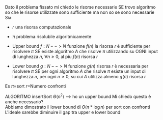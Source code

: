 Dato il problema fissato mi chiedo le risorse necessarie
SE trovo algoritmo so che le risorse utilizzate sono sufficiente ma non so se sono necessarie
Sia
- $r$ una risorsa computazionale
- $\pi$ problema risolubile algoritmicamente

- Upper bound
$f: N --> N$ funzione
$f(n)$ la risorsa $r$ è sufficiente per risolvere $\pi$ SE esiste algoritmo $A$ che risolve $\pi$ utilizzando su OGNI input di lunghezza $n$, $\forall n\geq0$, al piu $f(n)$ risorsa $r$
- Lower bound
$g: N --> N$ funzione
$g(n)$ risorsa $r$ è necessaria per risolvere $\pi$ SE per ogni algoritmo $A$ che risolve $\pi$ esiste un input di lunghezza $n$, per ogni $n\geq0$, su cui $A$ utilizza almeno $g(n)$ risorsa $r$

Es
$\pi$=sort
$r$=Numero confronti

ALGORITMO insertSort $\Theta(n^2)$ --> ho un upper bound
Mi chiedo questo è anche necessario?  
Abbiamo dimostrato il lower bound di $\Theta(n*\log n)$ per sort con confronti
L'ideale sarebbe diminuire il gap tra upper e lower bound